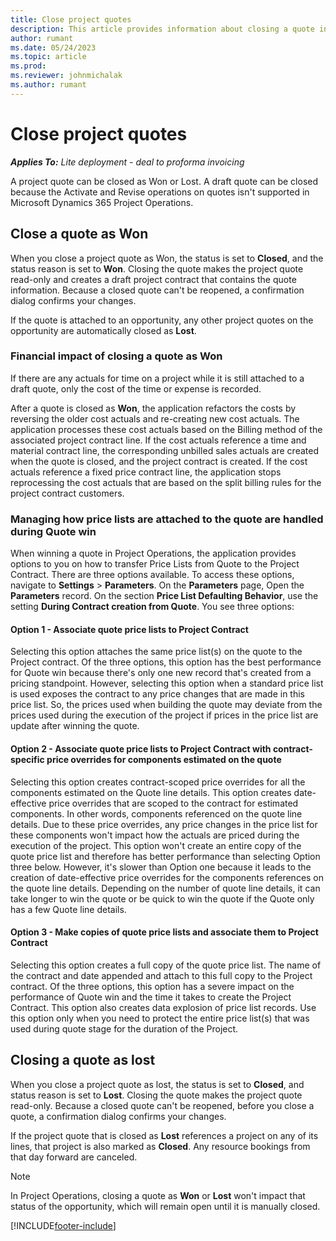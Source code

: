 ```yaml
---
title: Close project quotes
description: This article provides information about closing a quote in Project Operations.
author: rumant
ms.date: 05/24/2023
ms.topic: article
ms.prod:
ms.reviewer: johnmichalak
ms.author: rumant
---
```


# Close project quotes

_**Applies To:** Lite deployment - deal to proforma invoicing_

A project quote can be closed as Won or Lost. A draft quote can be closed because the Activate and Revise operations on quotes isn't supported in Microsoft Dynamics 365 Project Operations.

## Close a quote as Won

When you close a project quote as Won, the status is set to **Closed**, and the status reason is set to **Won**. Closing the quote makes the project quote read-only and creates a draft project contract that contains the quote information. Because a closed quote can't be reopened, a confirmation dialog confirms your changes.

If the quote is attached to an opportunity, any other project quotes on the opportunity are automatically closed as **Lost**.

### Financial impact of closing a quote as Won

If there are any actuals for time on a project while it is still attached to a draft quote, only the cost of the time or expense is recorded. 

After a quote is closed as **Won**, the application refactors the costs by reversing the older cost actuals and re-creating new cost actuals. The application processes these cost actuals based on the Billing method of the associated project contract line. If the cost actuals reference a time and material contract line, the corresponding unbilled sales actuals are created when the quote is closed, and the project contract is created. If the cost actuals reference a fixed price contract line, the application stops reprocessing the cost actuals that are based on the split billing rules for the project contract customers.

### Managing how price lists are attached to the quote are handled during Quote win

When winning a quote in Project Operations, the application provides options to you on how to transfer Price Lists from Quote to the Project Contract. There are three options available. To access these options, navigate to **Settings** \> **Parameters**. On the **Parameters** page, Open the **Parameters** record. On the section **Price List Defaulting Behavior**, use the setting **During Contract creation from Quote**. You see three options:

#### Option 1 - Associate quote price lists to Project Contract

Selecting this option attaches the same price list(s) on the quote to the Project contract. Of the three options, this option has the best performance for Quote win because there's only one new record that's created from a pricing standpoint. However, selecting this option when a standard price list is used exposes the contract to any price changes that are made in this price list. So, the prices used when building the quote may deviate from the prices used during the execution of the project if prices in the price list are update after winning the quote. 

#### Option 2 - Associate quote price lists to Project Contract with contract-specific price overrides for components estimated on the quote

Selecting this option creates contract-scoped price overrides for all the components estimated on the Quote line details. This option creates date-effective price overrides that are scoped to the contract for estimated components. In other words, components referenced on the quote line details. Due to these price overrides, any price changes in the price list for these components won't impact how the actuals are priced during the execution of the project. This option won't create an entire copy of the quote price list and therefore has better performance than selecting Option three below. However, it's slower than Option one because it leads to the creation of date-effective price overrides for the components references on the quote line details. Depending on the number of quote line details, it can take longer to win the quote or be quick to win the quote if the Quote only has a few Quote line details.

#### Option 3 - Make copies of quote price lists and associate them to Project Contract
Selecting this option creates a full copy of the quote price list. The name of the contract and date appended and attach to this full copy to the Project contract. Of the three options, this option has a severe impact on the performance of Quote win and the time it takes to create the Project Contract. This option also creates data explosion of price list records. Use this option only when you need to protect the entire price list(s) that was used during quote stage for the duration of the Project. 

## Closing a quote as lost

When you close a project quote as lost, the status is set to **Closed**, and status reason is set to **Lost**. Closing the quote makes the project quote read-only. Because a closed quote can't be reopened, before you close a quote, a confirmation dialog confirms your changes.

If the project quote that is closed as **Lost** references a project on any of its lines, that project is also marked as **Closed**. Any resource bookings from that day forward are canceled.

> [!NOTE]
> In Project Operations, closing a quote as **Won** or **Lost** won't impact that status of the opportunity, which will remain open until it is manually closed.


[!INCLUDE[footer-include](../../includes/footer-banner.md)]
